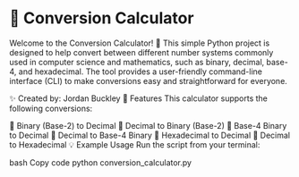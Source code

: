 # 🔢 Conversion Calculator
Welcome to the Conversion Calculator! 🎉 This simple Python project is designed to help convert between different number systems commonly used in computer science and mathematics, such as binary, decimal, base-4, and hexadecimal. The tool provides a user-friendly command-line interface (CLI) to make conversions easy and straightforward for everyone.

✨ Created by: Jordan Buckley
🚀 Features
This calculator supports the following conversions:

🧮 Binary (Base-2) to Decimal
🔄 Decimal to Binary (Base-2)
🧮 Base-4 Binary to Decimal
🔄 Decimal to Base-4 Binary
🔡 Hexadecimal to Decimal
🔄 Decimal to Hexadecimal
💡 Example Usage
Run the script from your terminal:

bash
Copy code
python conversion_calculator.py
